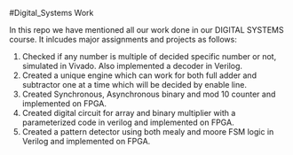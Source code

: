 #Digital_Systems Work

In this repo we have mentioned all our work done in our DIGITAL SYSTEMS course.
It inlcudes major assignments and projects as follows:
1. Checked if any number is multiple of decided specific number or not, simulated in Vivado. Also implemented a decoder in Verilog.
2. Created a unique engine which can work for both full adder and subtractor one at a time which will be decided by enable line.
3. Created Synchronous, Asynchronous binary and mod 10 counter and implemented on FPGA.
4. Created digital circuit for array and binary multiplier with a parameterized code in verilog and implemented on FPGA.
5. Created a pattern detector using both mealy and moore FSM logic in Verilog and implemented on FPGA.
